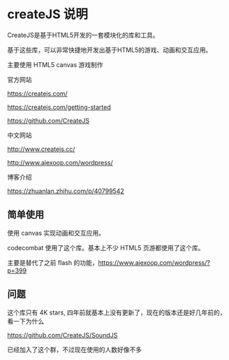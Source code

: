 # createJS 说明

CreateJS是基于HTML5开发的一套模块化的库和工具。

基于这些库，可以非常快捷地开发出基于HTML5的游戏、动画和交互应用。

主要使用 HTML5 canvas 游戏制作

官方网站

https://createjs.com/

https://createjs.com/getting-started

https://github.com/CreateJS

中文网站

http://www.createjs.cc/

http://www.ajexoop.com/wordpress/

博客介绍

https://zhuanlan.zhihu.com/p/40799542


## 简单使用

使用 canvas 实现动画和交互应用。

codecombat 使用了这个库。基本上不少 HTML5 页游都使用了这个库。

主要是替代了之前 flash 的功能，https://www.ajexoop.com/wordpress/?p=399

## 问题

这个库只有 4K stars, 四年前就基本上没有更新了，现在的版本还是好几年前的，看一下为什么

https://github.com/CreateJS/SoundJS

已经加入了这个群，不过现在使用的人数好像不多
